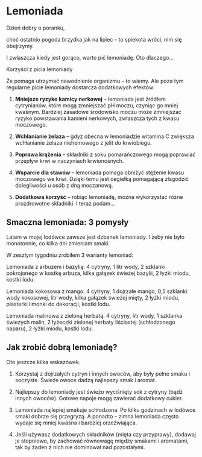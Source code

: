 # Lemoniada

Dzień dobry o poranku,

choć ostatnio pogoda brzydka jak na lipiec – to spiekota wróci, nim się obejrzymy.

I zwłaszcza kiedy jest gorąco, warto pić lemoniadę. Oto dlaczego…

Korzyści z picia lemoniady

Że pomaga utrzymać nawodnienie organizmu – to wiemy. Ale poza tym regularne picie lemoniady dostarcza dodatkowych efektów:

1. **Mniejsze ryzyko kamicy nerkowej** – lemoniada jest źródłem cytrynianów, które mogą zmniejszać pH moczu, czyniąc go mniej kwaśnym. Bardziej zasadowe środowisko moczu może zmniejszać ryzyko powstawania kamieni nerkowych, zwłaszcza tych z kwasu moczowego.

2. **Wchłanianie żelaza** – gdyż obecna w lemoniadzie witamina C zwiększa wchłanianie żelaza niehemowego z jelit do krwiobiegu.

3. **Poprawa krążenia** – składniki z soku pomarańczowego mogą poprawiać przepływ krwi w naczyniach krwionośnych.

4. **Wsparcie dla stawów** – lemoniada pomaga obniżyć stężenie kwasu moczowego we krwi. Dzięki temu jest cegiełką pomagającą złagodzić dolegliwości u osób z dną moczanową.

5. **Dodatkowa korzyść** – robiąc lemoniadę, można wykorzystać różne prozdrowotne składniki. I teraz podam…

## Smaczna lemoniada: 3 pomysły

Latem w mojej lodówce zawsze jest dzbanek lemoniady. I żeby nie było monotonnie, co kilka dni zmieniam smaki.

W zeszłym tygodniu zrobiłem 3 warianty lemoniad:

Lemoniada z arbuzem i bazylią: 4 cytryny, 1 litr wody, 2 szklanki pokrojonego w kostkę arbuza, kilka gałązek świeżej bazylii, 2 łyżki miodu, kostki lodu.

Lemoniada kokosowa z mango: 4 cytryny, 1 dojrzałe mango, 0,5 szklanki wody kokosowej, litr wody, kilka gałązek świeżej mięty, 2 łyżki miodu, plasterki limonki do dekoracji, kostki lodu.

Lemoniada malinowa z zieloną herbatą: 4 cytryny, litr wody, 1 szklanka świeżych malin, 2 łyżeczki zielonej herbaty liściastej (schłodzonego naparu), 2 łyżki miodu, kostki lodu.

## Jak zrobić dobrą lemoniadę?

Oto jeszcze kilka wskazówek.
1. Korzystaj z dojrzałych cytryn i innych owoców, aby były pełne smaku i soczyste. Świeże owoce dadzą najlepszy smak i aromat.

2. Najlepszy do lemoniady jest świeżo wyciśnięty sok z cytryny (bądź innych owoców). Gotowe napoje mogą zawierać dodatkowy cukier.

3. Lemoniada najlepiej smakuje schłodzona. Po kilku godzinach w lodówce smaki dobrze się przegryzą. A ponadto – zimna lemoniada często wydaje się mniej kwaśna i bardziej orzeźwiająca.

4. Jeśli używasz dodatkowych składników (mięta czy przyprawy), dodawaj je stopniowo, by zachować równowagę między smakami i aromatami, tak by żaden z nich nie dominował nad pozostałymi.